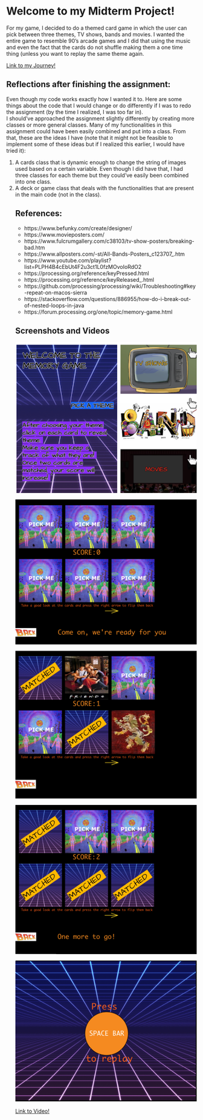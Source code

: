 # Welcome to my Midterm Project! 

For my game, I decided to do a themed card game in which the user can pick between three themes, TV shows, bands and movies. 
I wanted the entire game to resemble 90’s arcade games and I did that using the music and even the fact that the cards do not shuffle making them a one time thing (unless you want to replay the same theme again. 

[Link to my Journey!](https://github.com/LiyanIbrahim/intro-to-IM/blob/master/midtermProject/journal.md) 

## Reflections after finishing the assignment: 

Even though my code works exactly how I wanted it to. Here are some things about the code that I would change or do differently if I was to redo the assignment (by the time I realized, I was too far in). </br>
I should’ve approached the assignment slightly differently by creating more classes or more general classes. Many of my functionalities in this assignment could have been easily combined and put into a class. From that, these are the ideas I have (note that it might not be feasible to implement some of these ideas but if I realized this earlier, I would have tried it): </br>
<ol> 
  <li>A cards class that is dynamic enough to change the string of images used based on a certain variable. Even though I did have that, I had three classes for each theme but they could’ve easily been combined into one class. </li>
  <li> A deck or game class that deals with the functionalities that are present in the main code (not in the class). </li>
  
 ## References:
 <ul>
  <li> https://www.befunky.com/create/designer/ </li>
  <li> https://www.movieposters.com/ </li>
  <li> https://www.fulcrumgallery.com/c38103/tv-show-posters/breaking-bad.htm </li>
  <li> https://www.allposters.com/-st/All-Bands-Posters_c123707_.htm </li>
  <li> https://www.youtube.com/playlist?list=PLPH4B4cEbUt4F2u3ct1L0fzMOvoIoRdO2 </li>
  <li> https://processing.org/reference/keyPressed.html </li>
  <li> https://processing.org/reference/keyReleased_.html </li>
  <li> https://github.com/processing/processing/wiki/Troubleshooting#key-repeat-on-macos-sierra </li>
  <li> https://stackoverflow.com/questions/886955/how-do-i-break-out-of-nested-loops-in-java </li>
  <li> https://forum.processing.org/one/topic/memory-game.html </li>
</ul>

## Screenshots and Videos 

![](https://github.com/LiyanIbrahim/intro-to-IM/blob/master/midtermProject/mediaForGithub/1.1.png)

![](https://github.com/LiyanIbrahim/intro-to-IM/blob/master/midtermProject/mediaForGithub/1.2.png)

![](https://github.com/LiyanIbrahim/intro-to-IM/blob/master/midtermProject/mediaForGithub/1.3.png)

![](https://github.com/LiyanIbrahim/intro-to-IM/blob/master/midtermProject/mediaForGithub/1.4.png)

![](https://github.com/LiyanIbrahim/intro-to-IM/blob/master/midtermProject/mediaForGithub/1.5.png)


[Link to Video!](https://drive.google.com/drive/u/0/folders/1zwvzI8nMG0LBagXzjiYNXAXsL3l8oTrt)
 
